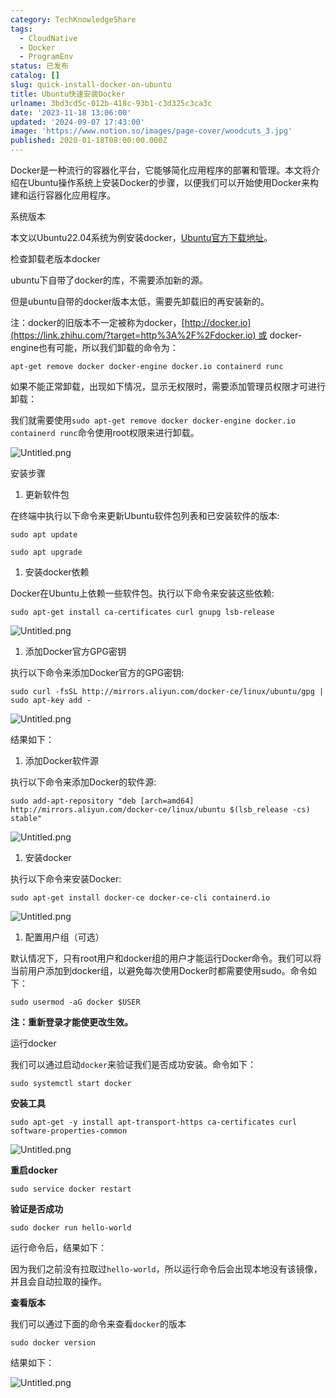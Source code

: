 ```yaml
---
category: TechKnowledgeShare
tags:
  - CloudNative
  - Docker
  - ProgramEnv
status: 已发布
catalog: []
slug: quick-install-docker-on-ubuntu
title: Ubuntu快速安装Docker
urlname: 3bd3cd5c-012b-418c-93b1-c3d325c3ca3c
date: '2023-11-18 13:06:00'
updated: '2024-09-07 17:43:00'
image: 'https://www.notion.so/images/page-cover/woodcuts_3.jpg'
published: 2020-01-18T08:00:00.000Z
---
```


Docker是一种流行的容器化平台，它能够简化应用程序的部署和管理。本文将介绍在Ubuntu操作系统上安装Docker的步骤，以便我们可以开始使用Docker来构建和运行容器化应用程序。


系统版本


本文以Ubuntu22.04系统为例安装docker，[Ubuntu官方下载地址](https://link.zhihu.com/?target=https%3A%2F%2Fubuntu.com%2Fdownload)。


检查卸载老版本docker


ubuntu下自带了docker的库，不需要添加新的源。


但是ubuntu自带的docker版本太低，需要先卸载旧的再安装新的。


注：docker的旧版本不一定被称为docker，[http://docker.io](https://link.zhihu.com/?target=http%3A%2F%2Fdocker.io) 或 docker-engine也有可能，所以我们卸载的命令为：


`apt-get remove docker docker-engine docker.io containerd runc`


如果不能正常卸载，出现如下情况，显示无权限时，需要添加管理员权限才可进行卸载：


我们就需要使用`sudo apt-get remove docker docker-engine docker.io containerd runc`命令使用root权限来进行卸载。


![Untitled.png](https://prod-files-secure.s3.us-west-2.amazonaws.com/5d24fe63-e567-4804-86f9-9fdc62e13082/39952d0f-7851-4550-b715-72a33876c773/Untitled.png?X-Amz-Algorithm=AWS4-HMAC-SHA256&X-Amz-Content-Sha256=UNSIGNED-PAYLOAD&X-Amz-Credential=ASIAZI2LB466SDUZKDDY%2F20250203%2Fus-west-2%2Fs3%2Faws4_request&X-Amz-Date=20250203T053658Z&X-Amz-Expires=3600&X-Amz-Security-Token=IQoJb3JpZ2luX2VjEPL%2F%2F%2F%2F%2F%2F%2F%2F%2F%2FwEaCXVzLXdlc3QtMiJGMEQCIDwjQIip1uKfA%2BYOeYsaVOHe49x0XyEjEgkHPCXw3UvrAiA8D0k43q1i9NO%2F8bGx7tJBqSwYue5JFXpkoJ8qDH5GgiqIBAj7%2F%2F%2F%2F%2F%2F%2F%2F%2F%2F8BEAAaDDYzNzQyMzE4MzgwNSIMasP3hsLKnmhcFge8KtwDp%2BfQOZe3ffNd1LYB%2BZLSZr8lQul4HpLcAmbElstb6igeth%2F%2FZR%2FR3ERPy0mKuzaUT2uMI3o8rpP1WEPydYP6XvDrmDV63XOR%2Fr8Dbrb2g3i87CXuldULoPpR4XMc%2BmeSwYCTMCodisWKPqJjuBdzRx%2FoKbH%2F48rz5lhXpXPX%2FXrGyQjG%2F%2FONYHEr8WwHHsXItuebAk2cMhrioNkRhGljtlJzcn7J%2F74P0u0V7FhUvaIBb1mdBDuFFoTc5bfgvFyNpr8FWri1AeUZTy6rvcEoBDKOyl%2BbqRK%2Fbdrqcs%2F4VJ122Fr%2B17Fh3oRAxL%2BZe3cnvPUr%2BrzeKbjgL6C7t9sZ95dFITgM2uLkW92c4nT96QtY74ma4LBD5Sy%2B8hcSa6dwifkLJZdhnIdBfwvDSRfUSQcLXMd3ph4KA8brskmMOb00iu0urQnL1VPNa%2BinWNrzoF3%2Fwc0K6YpyGCWtEcPIb0XmC5vygUmpD%2BjOMjHOm3t4MQI4RvUYhyXR%2F3kpCara8bLTL7Iqj%2BzilX4vASpKMh63pdCGb25VAw8lhbeeh104v8hzY4ZPY7OG%2BnwLo95B%2FG3nRMMb3xTINma9IcJdQN8LHGFSer%2B6SpSODUOM12NZYMW7X%2Fz0QwmSukwww7%2BAvQY6pgFtdovUXR4oFf0QAJoUO75uZQWayjsRK60Oe%2F5fyWbNgO3MKq7Xo7MDZ6OQDYFUUl9Ry5hOGwJxqyAc0Va9dDyuCNMU0h49y0eKOxokMiGirQk2aiZMUp5QxGEZF%2FStSWKe5z%2Fxwi5CrIR12%2BeNaxfRqMSZ8fidgtZeZtal%2B0nIeXAlm8byZrTs2w82FfSBB5YtmY2uI02yfpoZZs%2FwxLriEhzRI4k0&X-Amz-Signature=474f9e5d334e3cc8e4be8340573ded787127550bacde89324be2d6c257bdd17a&X-Amz-SignedHeaders=host&x-id=GetObject)


安装步骤

1. 更新软件包

在终端中执行以下命令来更新Ubuntu软件包列表和已安装软件的版本:


`sudo apt update`


`sudo apt upgrade`

1. 安装docker依赖

Docker在Ubuntu上依赖一些软件包。执行以下命令来安装这些依赖:


`sudo apt-get install ca-certificates curl gnupg lsb-release`


![Untitled.png](https://prod-files-secure.s3.us-west-2.amazonaws.com/5d24fe63-e567-4804-86f9-9fdc62e13082/b5a549a8-6621-4824-a151-93e8b0592f14/Untitled.png?X-Amz-Algorithm=AWS4-HMAC-SHA256&X-Amz-Content-Sha256=UNSIGNED-PAYLOAD&X-Amz-Credential=ASIAZI2LB466SDUZKDDY%2F20250203%2Fus-west-2%2Fs3%2Faws4_request&X-Amz-Date=20250203T053658Z&X-Amz-Expires=3600&X-Amz-Security-Token=IQoJb3JpZ2luX2VjEPL%2F%2F%2F%2F%2F%2F%2F%2F%2F%2FwEaCXVzLXdlc3QtMiJGMEQCIDwjQIip1uKfA%2BYOeYsaVOHe49x0XyEjEgkHPCXw3UvrAiA8D0k43q1i9NO%2F8bGx7tJBqSwYue5JFXpkoJ8qDH5GgiqIBAj7%2F%2F%2F%2F%2F%2F%2F%2F%2F%2F8BEAAaDDYzNzQyMzE4MzgwNSIMasP3hsLKnmhcFge8KtwDp%2BfQOZe3ffNd1LYB%2BZLSZr8lQul4HpLcAmbElstb6igeth%2F%2FZR%2FR3ERPy0mKuzaUT2uMI3o8rpP1WEPydYP6XvDrmDV63XOR%2Fr8Dbrb2g3i87CXuldULoPpR4XMc%2BmeSwYCTMCodisWKPqJjuBdzRx%2FoKbH%2F48rz5lhXpXPX%2FXrGyQjG%2F%2FONYHEr8WwHHsXItuebAk2cMhrioNkRhGljtlJzcn7J%2F74P0u0V7FhUvaIBb1mdBDuFFoTc5bfgvFyNpr8FWri1AeUZTy6rvcEoBDKOyl%2BbqRK%2Fbdrqcs%2F4VJ122Fr%2B17Fh3oRAxL%2BZe3cnvPUr%2BrzeKbjgL6C7t9sZ95dFITgM2uLkW92c4nT96QtY74ma4LBD5Sy%2B8hcSa6dwifkLJZdhnIdBfwvDSRfUSQcLXMd3ph4KA8brskmMOb00iu0urQnL1VPNa%2BinWNrzoF3%2Fwc0K6YpyGCWtEcPIb0XmC5vygUmpD%2BjOMjHOm3t4MQI4RvUYhyXR%2F3kpCara8bLTL7Iqj%2BzilX4vASpKMh63pdCGb25VAw8lhbeeh104v8hzY4ZPY7OG%2BnwLo95B%2FG3nRMMb3xTINma9IcJdQN8LHGFSer%2B6SpSODUOM12NZYMW7X%2Fz0QwmSukwww7%2BAvQY6pgFtdovUXR4oFf0QAJoUO75uZQWayjsRK60Oe%2F5fyWbNgO3MKq7Xo7MDZ6OQDYFUUl9Ry5hOGwJxqyAc0Va9dDyuCNMU0h49y0eKOxokMiGirQk2aiZMUp5QxGEZF%2FStSWKe5z%2Fxwi5CrIR12%2BeNaxfRqMSZ8fidgtZeZtal%2B0nIeXAlm8byZrTs2w82FfSBB5YtmY2uI02yfpoZZs%2FwxLriEhzRI4k0&X-Amz-Signature=b82b22aefc420cac33d6850f06b28c5f750e072864c203b3bf02c5d8e6cee01d&X-Amz-SignedHeaders=host&x-id=GetObject)

1. 添加Docker官方GPG密钥

执行以下命令来添加Docker官方的GPG密钥:


`sudo curl -fsSL http://mirrors.aliyun.com/docker-ce/linux/ubuntu/gpg | sudo apt-key add -`


![Untitled.png](https://prod-files-secure.s3.us-west-2.amazonaws.com/5d24fe63-e567-4804-86f9-9fdc62e13082/98014b5e-f5b7-4b16-804e-ab6917971bd3/Untitled.png?X-Amz-Algorithm=AWS4-HMAC-SHA256&X-Amz-Content-Sha256=UNSIGNED-PAYLOAD&X-Amz-Credential=ASIAZI2LB466SDUZKDDY%2F20250203%2Fus-west-2%2Fs3%2Faws4_request&X-Amz-Date=20250203T053658Z&X-Amz-Expires=3600&X-Amz-Security-Token=IQoJb3JpZ2luX2VjEPL%2F%2F%2F%2F%2F%2F%2F%2F%2F%2FwEaCXVzLXdlc3QtMiJGMEQCIDwjQIip1uKfA%2BYOeYsaVOHe49x0XyEjEgkHPCXw3UvrAiA8D0k43q1i9NO%2F8bGx7tJBqSwYue5JFXpkoJ8qDH5GgiqIBAj7%2F%2F%2F%2F%2F%2F%2F%2F%2F%2F8BEAAaDDYzNzQyMzE4MzgwNSIMasP3hsLKnmhcFge8KtwDp%2BfQOZe3ffNd1LYB%2BZLSZr8lQul4HpLcAmbElstb6igeth%2F%2FZR%2FR3ERPy0mKuzaUT2uMI3o8rpP1WEPydYP6XvDrmDV63XOR%2Fr8Dbrb2g3i87CXuldULoPpR4XMc%2BmeSwYCTMCodisWKPqJjuBdzRx%2FoKbH%2F48rz5lhXpXPX%2FXrGyQjG%2F%2FONYHEr8WwHHsXItuebAk2cMhrioNkRhGljtlJzcn7J%2F74P0u0V7FhUvaIBb1mdBDuFFoTc5bfgvFyNpr8FWri1AeUZTy6rvcEoBDKOyl%2BbqRK%2Fbdrqcs%2F4VJ122Fr%2B17Fh3oRAxL%2BZe3cnvPUr%2BrzeKbjgL6C7t9sZ95dFITgM2uLkW92c4nT96QtY74ma4LBD5Sy%2B8hcSa6dwifkLJZdhnIdBfwvDSRfUSQcLXMd3ph4KA8brskmMOb00iu0urQnL1VPNa%2BinWNrzoF3%2Fwc0K6YpyGCWtEcPIb0XmC5vygUmpD%2BjOMjHOm3t4MQI4RvUYhyXR%2F3kpCara8bLTL7Iqj%2BzilX4vASpKMh63pdCGb25VAw8lhbeeh104v8hzY4ZPY7OG%2BnwLo95B%2FG3nRMMb3xTINma9IcJdQN8LHGFSer%2B6SpSODUOM12NZYMW7X%2Fz0QwmSukwww7%2BAvQY6pgFtdovUXR4oFf0QAJoUO75uZQWayjsRK60Oe%2F5fyWbNgO3MKq7Xo7MDZ6OQDYFUUl9Ry5hOGwJxqyAc0Va9dDyuCNMU0h49y0eKOxokMiGirQk2aiZMUp5QxGEZF%2FStSWKe5z%2Fxwi5CrIR12%2BeNaxfRqMSZ8fidgtZeZtal%2B0nIeXAlm8byZrTs2w82FfSBB5YtmY2uI02yfpoZZs%2FwxLriEhzRI4k0&X-Amz-Signature=f27411e6489639ace19190e0e0147a02c2d3fde1b2580f2c4e8f97955821397c&X-Amz-SignedHeaders=host&x-id=GetObject)


结果如下：

1. 添加Docker软件源

执行以下命令来添加Docker的软件源:


`sudo add-apt-repository "deb [arch=amd64] http://mirrors.aliyun.com/docker-ce/linux/ubuntu $(lsb_release -cs) stable"`


![Untitled.png](https://prod-files-secure.s3.us-west-2.amazonaws.com/5d24fe63-e567-4804-86f9-9fdc62e13082/7fc5bdbe-9d4c-48b8-ba03-3309380f47ba/Untitled.png?X-Amz-Algorithm=AWS4-HMAC-SHA256&X-Amz-Content-Sha256=UNSIGNED-PAYLOAD&X-Amz-Credential=ASIAZI2LB466SDUZKDDY%2F20250203%2Fus-west-2%2Fs3%2Faws4_request&X-Amz-Date=20250203T053658Z&X-Amz-Expires=3600&X-Amz-Security-Token=IQoJb3JpZ2luX2VjEPL%2F%2F%2F%2F%2F%2F%2F%2F%2F%2FwEaCXVzLXdlc3QtMiJGMEQCIDwjQIip1uKfA%2BYOeYsaVOHe49x0XyEjEgkHPCXw3UvrAiA8D0k43q1i9NO%2F8bGx7tJBqSwYue5JFXpkoJ8qDH5GgiqIBAj7%2F%2F%2F%2F%2F%2F%2F%2F%2F%2F8BEAAaDDYzNzQyMzE4MzgwNSIMasP3hsLKnmhcFge8KtwDp%2BfQOZe3ffNd1LYB%2BZLSZr8lQul4HpLcAmbElstb6igeth%2F%2FZR%2FR3ERPy0mKuzaUT2uMI3o8rpP1WEPydYP6XvDrmDV63XOR%2Fr8Dbrb2g3i87CXuldULoPpR4XMc%2BmeSwYCTMCodisWKPqJjuBdzRx%2FoKbH%2F48rz5lhXpXPX%2FXrGyQjG%2F%2FONYHEr8WwHHsXItuebAk2cMhrioNkRhGljtlJzcn7J%2F74P0u0V7FhUvaIBb1mdBDuFFoTc5bfgvFyNpr8FWri1AeUZTy6rvcEoBDKOyl%2BbqRK%2Fbdrqcs%2F4VJ122Fr%2B17Fh3oRAxL%2BZe3cnvPUr%2BrzeKbjgL6C7t9sZ95dFITgM2uLkW92c4nT96QtY74ma4LBD5Sy%2B8hcSa6dwifkLJZdhnIdBfwvDSRfUSQcLXMd3ph4KA8brskmMOb00iu0urQnL1VPNa%2BinWNrzoF3%2Fwc0K6YpyGCWtEcPIb0XmC5vygUmpD%2BjOMjHOm3t4MQI4RvUYhyXR%2F3kpCara8bLTL7Iqj%2BzilX4vASpKMh63pdCGb25VAw8lhbeeh104v8hzY4ZPY7OG%2BnwLo95B%2FG3nRMMb3xTINma9IcJdQN8LHGFSer%2B6SpSODUOM12NZYMW7X%2Fz0QwmSukwww7%2BAvQY6pgFtdovUXR4oFf0QAJoUO75uZQWayjsRK60Oe%2F5fyWbNgO3MKq7Xo7MDZ6OQDYFUUl9Ry5hOGwJxqyAc0Va9dDyuCNMU0h49y0eKOxokMiGirQk2aiZMUp5QxGEZF%2FStSWKe5z%2Fxwi5CrIR12%2BeNaxfRqMSZ8fidgtZeZtal%2B0nIeXAlm8byZrTs2w82FfSBB5YtmY2uI02yfpoZZs%2FwxLriEhzRI4k0&X-Amz-Signature=2f44045627079c8537ecf2878288eb2b4cfa9beef9162fc97b36765cadcd5d4f&X-Amz-SignedHeaders=host&x-id=GetObject)

1. 安装docker

执行以下命令来安装Docker:


`sudo apt-get install docker-ce docker-ce-cli containerd.io`


![Untitled.png](https://prod-files-secure.s3.us-west-2.amazonaws.com/5d24fe63-e567-4804-86f9-9fdc62e13082/d5ede442-ffc5-49c3-a76a-76559a797244/Untitled.png?X-Amz-Algorithm=AWS4-HMAC-SHA256&X-Amz-Content-Sha256=UNSIGNED-PAYLOAD&X-Amz-Credential=ASIAZI2LB466SDUZKDDY%2F20250203%2Fus-west-2%2Fs3%2Faws4_request&X-Amz-Date=20250203T053658Z&X-Amz-Expires=3600&X-Amz-Security-Token=IQoJb3JpZ2luX2VjEPL%2F%2F%2F%2F%2F%2F%2F%2F%2F%2FwEaCXVzLXdlc3QtMiJGMEQCIDwjQIip1uKfA%2BYOeYsaVOHe49x0XyEjEgkHPCXw3UvrAiA8D0k43q1i9NO%2F8bGx7tJBqSwYue5JFXpkoJ8qDH5GgiqIBAj7%2F%2F%2F%2F%2F%2F%2F%2F%2F%2F8BEAAaDDYzNzQyMzE4MzgwNSIMasP3hsLKnmhcFge8KtwDp%2BfQOZe3ffNd1LYB%2BZLSZr8lQul4HpLcAmbElstb6igeth%2F%2FZR%2FR3ERPy0mKuzaUT2uMI3o8rpP1WEPydYP6XvDrmDV63XOR%2Fr8Dbrb2g3i87CXuldULoPpR4XMc%2BmeSwYCTMCodisWKPqJjuBdzRx%2FoKbH%2F48rz5lhXpXPX%2FXrGyQjG%2F%2FONYHEr8WwHHsXItuebAk2cMhrioNkRhGljtlJzcn7J%2F74P0u0V7FhUvaIBb1mdBDuFFoTc5bfgvFyNpr8FWri1AeUZTy6rvcEoBDKOyl%2BbqRK%2Fbdrqcs%2F4VJ122Fr%2B17Fh3oRAxL%2BZe3cnvPUr%2BrzeKbjgL6C7t9sZ95dFITgM2uLkW92c4nT96QtY74ma4LBD5Sy%2B8hcSa6dwifkLJZdhnIdBfwvDSRfUSQcLXMd3ph4KA8brskmMOb00iu0urQnL1VPNa%2BinWNrzoF3%2Fwc0K6YpyGCWtEcPIb0XmC5vygUmpD%2BjOMjHOm3t4MQI4RvUYhyXR%2F3kpCara8bLTL7Iqj%2BzilX4vASpKMh63pdCGb25VAw8lhbeeh104v8hzY4ZPY7OG%2BnwLo95B%2FG3nRMMb3xTINma9IcJdQN8LHGFSer%2B6SpSODUOM12NZYMW7X%2Fz0QwmSukwww7%2BAvQY6pgFtdovUXR4oFf0QAJoUO75uZQWayjsRK60Oe%2F5fyWbNgO3MKq7Xo7MDZ6OQDYFUUl9Ry5hOGwJxqyAc0Va9dDyuCNMU0h49y0eKOxokMiGirQk2aiZMUp5QxGEZF%2FStSWKe5z%2Fxwi5CrIR12%2BeNaxfRqMSZ8fidgtZeZtal%2B0nIeXAlm8byZrTs2w82FfSBB5YtmY2uI02yfpoZZs%2FwxLriEhzRI4k0&X-Amz-Signature=7316cb62f23e4e87e066bc34ee233c2dc18ef2f18a6b117bc999dd1f952c7618&X-Amz-SignedHeaders=host&x-id=GetObject)

1. 配置用户组（可选）

默认情况下，只有root用户和docker组的用户才能运行Docker命令。我们可以将当前用户添加到docker组，以避免每次使用Docker时都需要使用sudo。命令如下：


`sudo usermod -aG docker $USER`


**注：重新登录才能使更改生效。**


运行docker


我们可以通过启动`docker`来验证我们是否成功安装。命令如下：


`sudo systemctl start docker`


**安装工具**


`sudo apt-get -y install apt-transport-https ca-certificates curl software-properties-common`


![Untitled.png](https://prod-files-secure.s3.us-west-2.amazonaws.com/5d24fe63-e567-4804-86f9-9fdc62e13082/0c3615c1-94db-46f5-9743-68bb221a9964/Untitled.png?X-Amz-Algorithm=AWS4-HMAC-SHA256&X-Amz-Content-Sha256=UNSIGNED-PAYLOAD&X-Amz-Credential=ASIAZI2LB466SDUZKDDY%2F20250203%2Fus-west-2%2Fs3%2Faws4_request&X-Amz-Date=20250203T053658Z&X-Amz-Expires=3600&X-Amz-Security-Token=IQoJb3JpZ2luX2VjEPL%2F%2F%2F%2F%2F%2F%2F%2F%2F%2FwEaCXVzLXdlc3QtMiJGMEQCIDwjQIip1uKfA%2BYOeYsaVOHe49x0XyEjEgkHPCXw3UvrAiA8D0k43q1i9NO%2F8bGx7tJBqSwYue5JFXpkoJ8qDH5GgiqIBAj7%2F%2F%2F%2F%2F%2F%2F%2F%2F%2F8BEAAaDDYzNzQyMzE4MzgwNSIMasP3hsLKnmhcFge8KtwDp%2BfQOZe3ffNd1LYB%2BZLSZr8lQul4HpLcAmbElstb6igeth%2F%2FZR%2FR3ERPy0mKuzaUT2uMI3o8rpP1WEPydYP6XvDrmDV63XOR%2Fr8Dbrb2g3i87CXuldULoPpR4XMc%2BmeSwYCTMCodisWKPqJjuBdzRx%2FoKbH%2F48rz5lhXpXPX%2FXrGyQjG%2F%2FONYHEr8WwHHsXItuebAk2cMhrioNkRhGljtlJzcn7J%2F74P0u0V7FhUvaIBb1mdBDuFFoTc5bfgvFyNpr8FWri1AeUZTy6rvcEoBDKOyl%2BbqRK%2Fbdrqcs%2F4VJ122Fr%2B17Fh3oRAxL%2BZe3cnvPUr%2BrzeKbjgL6C7t9sZ95dFITgM2uLkW92c4nT96QtY74ma4LBD5Sy%2B8hcSa6dwifkLJZdhnIdBfwvDSRfUSQcLXMd3ph4KA8brskmMOb00iu0urQnL1VPNa%2BinWNrzoF3%2Fwc0K6YpyGCWtEcPIb0XmC5vygUmpD%2BjOMjHOm3t4MQI4RvUYhyXR%2F3kpCara8bLTL7Iqj%2BzilX4vASpKMh63pdCGb25VAw8lhbeeh104v8hzY4ZPY7OG%2BnwLo95B%2FG3nRMMb3xTINma9IcJdQN8LHGFSer%2B6SpSODUOM12NZYMW7X%2Fz0QwmSukwww7%2BAvQY6pgFtdovUXR4oFf0QAJoUO75uZQWayjsRK60Oe%2F5fyWbNgO3MKq7Xo7MDZ6OQDYFUUl9Ry5hOGwJxqyAc0Va9dDyuCNMU0h49y0eKOxokMiGirQk2aiZMUp5QxGEZF%2FStSWKe5z%2Fxwi5CrIR12%2BeNaxfRqMSZ8fidgtZeZtal%2B0nIeXAlm8byZrTs2w82FfSBB5YtmY2uI02yfpoZZs%2FwxLriEhzRI4k0&X-Amz-Signature=1527d6cdca204cce9ac8c2d75aec68ea7266fff68543f3c7de9d36f1a86877eb&X-Amz-SignedHeaders=host&x-id=GetObject)


**重启docker**


`sudo service docker restart`


**验证是否成功**


`sudo docker run hello-world`


运行命令后，结果如下：


因为我们之前没有拉取过`hello-world`，所以运行命令后会出现本地没有该镜像，并且会自动拉取的操作。


**查看版本**


我们可以通过下面的命令来查看`docker`的版本


`sudo docker version`


结果如下：


![Untitled.png](https://prod-files-secure.s3.us-west-2.amazonaws.com/5d24fe63-e567-4804-86f9-9fdc62e13082/efdb509a-3c1e-41a3-91ee-a1bd88793688/Untitled.png?X-Amz-Algorithm=AWS4-HMAC-SHA256&X-Amz-Content-Sha256=UNSIGNED-PAYLOAD&X-Amz-Credential=ASIAZI2LB466SDUZKDDY%2F20250203%2Fus-west-2%2Fs3%2Faws4_request&X-Amz-Date=20250203T053658Z&X-Amz-Expires=3600&X-Amz-Security-Token=IQoJb3JpZ2luX2VjEPL%2F%2F%2F%2F%2F%2F%2F%2F%2F%2FwEaCXVzLXdlc3QtMiJGMEQCIDwjQIip1uKfA%2BYOeYsaVOHe49x0XyEjEgkHPCXw3UvrAiA8D0k43q1i9NO%2F8bGx7tJBqSwYue5JFXpkoJ8qDH5GgiqIBAj7%2F%2F%2F%2F%2F%2F%2F%2F%2F%2F8BEAAaDDYzNzQyMzE4MzgwNSIMasP3hsLKnmhcFge8KtwDp%2BfQOZe3ffNd1LYB%2BZLSZr8lQul4HpLcAmbElstb6igeth%2F%2FZR%2FR3ERPy0mKuzaUT2uMI3o8rpP1WEPydYP6XvDrmDV63XOR%2Fr8Dbrb2g3i87CXuldULoPpR4XMc%2BmeSwYCTMCodisWKPqJjuBdzRx%2FoKbH%2F48rz5lhXpXPX%2FXrGyQjG%2F%2FONYHEr8WwHHsXItuebAk2cMhrioNkRhGljtlJzcn7J%2F74P0u0V7FhUvaIBb1mdBDuFFoTc5bfgvFyNpr8FWri1AeUZTy6rvcEoBDKOyl%2BbqRK%2Fbdrqcs%2F4VJ122Fr%2B17Fh3oRAxL%2BZe3cnvPUr%2BrzeKbjgL6C7t9sZ95dFITgM2uLkW92c4nT96QtY74ma4LBD5Sy%2B8hcSa6dwifkLJZdhnIdBfwvDSRfUSQcLXMd3ph4KA8brskmMOb00iu0urQnL1VPNa%2BinWNrzoF3%2Fwc0K6YpyGCWtEcPIb0XmC5vygUmpD%2BjOMjHOm3t4MQI4RvUYhyXR%2F3kpCara8bLTL7Iqj%2BzilX4vASpKMh63pdCGb25VAw8lhbeeh104v8hzY4ZPY7OG%2BnwLo95B%2FG3nRMMb3xTINma9IcJdQN8LHGFSer%2B6SpSODUOM12NZYMW7X%2Fz0QwmSukwww7%2BAvQY6pgFtdovUXR4oFf0QAJoUO75uZQWayjsRK60Oe%2F5fyWbNgO3MKq7Xo7MDZ6OQDYFUUl9Ry5hOGwJxqyAc0Va9dDyuCNMU0h49y0eKOxokMiGirQk2aiZMUp5QxGEZF%2FStSWKe5z%2Fxwi5CrIR12%2BeNaxfRqMSZ8fidgtZeZtal%2B0nIeXAlm8byZrTs2w82FfSBB5YtmY2uI02yfpoZZs%2FwxLriEhzRI4k0&X-Amz-Signature=18b633f83528fe3c64eaf2fd30131f9939fdaff54bdf32a7fda8e0e87b66d35a&X-Amz-SignedHeaders=host&x-id=GetObject)

